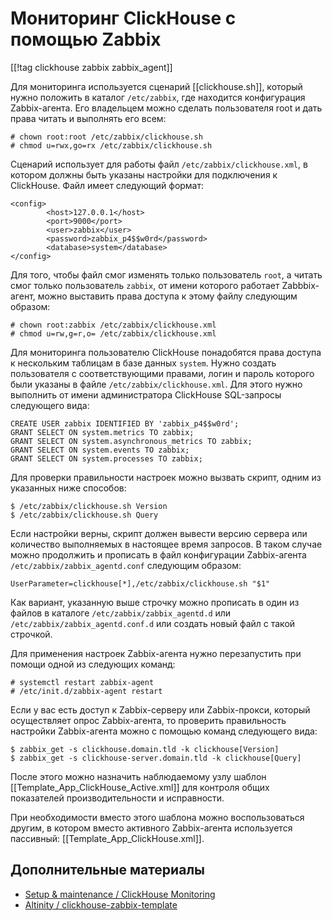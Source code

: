 Мониторинг ClickHouse с помощью Zabbix
======================================

[[!tag clickhouse zabbix zabbix_agent]]

Для мониторинга используется сценарий [[clickhouse.sh]], который нужно положить в каталог `/etc/zabbix`, где находится конфигурация Zabbix-агента. Его владельцем можно сделать пользователя root и дать права читать и выполнять его всем:

    # chown root:root /etc/zabbix/clickhouse.sh
    # chmod u=rwx,go=rx /etc/zabbix/clickhouse.sh

Сценарий использует для работы файл `/etc/zabbix/clickhouse.xml`, в котором должны быть указаны настройки для подключения к ClickHouse. Файл имеет следующий формат:

    <config>
            <host>127.0.0.1</host>
            <port>9000</port>
            <user>zabbix</user>
            <password>zabbix_p4$$w0rd</password>
            <database>system</database>
    </config>

Для того, чтобы файл смог изменять только пользователь `root`, а читать смог только пользователь `zabbix`, от имени которого работает Zabbbix-агент, можно выставить права доступа к этому файлу следующим образом:

    # chown root:zabbix /etc/zabbix/clickhouse.xml
    # chmod u=rw,g=r,o= /etc/zabbix/clickhouse.xml

Для мониторинга пользователю ClickHouse понадобятся права доступа к нескольким таблицам в базе данных `system`. Нужно создать пользователя с соответствующими правами, логин и пароль которого были указаны в файле `/etc/zabbix/clickhouse.xml`. Для этого нужно выполнить от имени администратора ClickHouse SQL-запросы следующего вида:

    CREATE USER zabbix IDENTIFIED BY 'zabbix_p4$$w0rd';
    GRANT SELECT ON system.metrics TO zabbix;
    GRANT SELECT ON system.asynchronous_metrics TO zabbix;
    GRANT SELECT ON system.events TO zabbix;
    GRANT SELECT ON system.processes TO zabbix;

Для проверки правильности настроек можно вызвать скрипт, одним из указанных ниже способов:

    $ /etc/zabbix/clickhouse.sh Version
    $ /etc/zabbix/clickhouse.sh Query

Если настройки верны, скрипт должен вывести версию сервера или количество выполняемых в настоящее время запросов. В таком случае можно продолжить и прописать в файл конфигурации Zabbix-агента `/etc/zabbix/zabbix_agentd.conf` следующим образом:

    UserParameter=clickhouse[*],/etc/zabbix/clickhouse.sh "$1"

Как вариант, указанную выше строчку можно прописать в один из файлов в каталоге `/etc/zabbix/zabbix_agentd.d` или `/etc/zabbix/zabbix_agentd.conf.d` или создать новый файл с такой строчкой.

Для применения настроек Zabbix-агента нужно перезапустить при помощи одной из следующих команд:

    # systemctl restart zabbix-agent
    # /etc/init.d/zabbix-agent restart

Если у вас есть доступ к Zabbix-серверу или Zabbix-прокси, который осуществляет опрос Zabbix-агента, то проверить правильность настройки Zabbix-агента можно с помощью команд следующего вида:

    $ zabbix_get -s clickhouse.domain.tld -k clickhouse[Version]
    $ zabbix_get -s clickhouse-server.domain.tld -k clickhouse[Query]

После этого можно назначить наблюдаемому узлу шаблон [[Template_App_ClickHouse_Active.xml]] для контроля общих показателей производительности и исправности.

При необходимости вместо этого шаблона можно воспользоваться другим, в котором вместо активного Zabbix-агента используется пассивный: [[Template_App_ClickHouse.xml]].

Дополнительные материалы
------------------------

* [Setup & maintenance / ClickHouse Monitoring](https://kb.altinity.com/altinity-kb-setup-and-maintenance/altinity-kb-monitoring/)
* [Altinity / clickhouse-zabbix-template](https://github.com/Altinity/clickhouse-zabbix-template)
